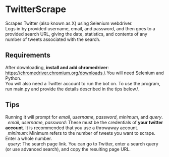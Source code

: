 # TwitterScrape
Scrapes Twitter (also known as X) using Selenium webdriver.<br />
Logs in by provided username, email, and password, and then goes to a provided search URL, giving the date, statistics, and contents of any number of tweets associated with the search.

## Requirements
After downloading, **install and add chromedriver**: https://chromedriver.chromium.org/downloads.\
You will need Selenium and Python. \
You will also need a Twitter account to run the bot on. 
To use the program, run main.py and provide the details described in the tips below.\

## Tips
Running it will prompt for *email*, *username*, *password*, *minimum*, and *query*.\
&nbsp;&nbsp;*email*, *username*, *password*: These must be the credentials of **your twitter account**. It is recommended that you use a throwaway account.\
&nbsp;&nbsp;*minimum*: Minimum refers to the number of tweets you want to scrape. Enter a whole number.\
&nbsp;&nbsp;*query*: The search page link. You can go to Twitter, enter a search query (or use advanced search), and copy the resulting page URL.
